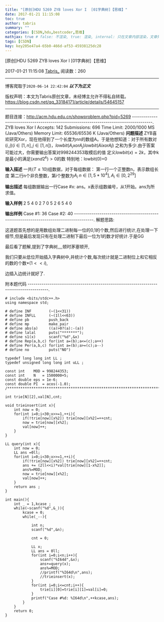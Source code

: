 ```yaml
---
title: "[原创]HDU 5269 ZYB loves Xor I  [01字典树]【思维】"
date: 2017-01-21 11:15:08
toc: true
author: tabris
summary: ""
categories: [CSDN,hdu,bestcoder,思维]
mathjax: true # false: 不渲染, true: 渲染, internal: 只在文章内部渲染，文章列表中不渲染
tags: [CSDN]
key: key205e47a4-65b0-466d-af53-45938125dc28
---
```


[原创]HDU 5269 ZYB loves Xor I  [01字典树]【思维】

2017-01-21 11:15:08  [Tabris_](https://me.csdn.net/qq_33184171) 阅读数：260

---

博客爬取于`2020-06-14 22:42:04`
***以下为正文***

版权声明：本文为Tabris原创文章，未经博主允许不得私自转载。
https://blog.csdn.net/qq_33184171/article/details/54645157

<!-- more -->

---

题目连接：http://acm.hdu.edu.cn/showproblem.php?pid=5269
----------------------------------------------------------------------------------------.
ZYB loves Xor I  Accepts: 142   Submissions: 696
 Time Limit: 2000/1000 MS (Java/Others)   Memory Limit: 65536/65536 K (Java/Others)
**问题描述**
ZYB喜欢研究Xor，现在他得到了一个长度为nn的数组A。于是他想知道：对于所有数对$(i,j)(i \in [1,n],j \in [1,n])$，$lowbit(A_i xor A_j)lowbit(A_​i​​ xor A_​j)$
之和为多少.由于答案可能过大，你需要输出答案对998244353取模后的值
定义$lowbit(x)=2^​k$
​​ ，其中k是最小的满足$(x_{} and 2^k) > 0$的数
特别地：lowbit(0)=0

**输入描述**
一共$(T \leq10)$组数据，对于每组数据：
第一行一个正整数n，表示数组长度
第二行n个非负整数，第$i$个整数为$A_{i}$
$n \in [1,5*10^4],A_i \in [0,2^{29}]$

**输出描述**
每组数据输出一行Case #x: ans。x表示组数编号，从1开始。ans为所求值。

**输入样例**
2
5
4 0 2 7 0
5
2 6 5 4 0

**输出样例**
Case #1: 36
Case #2: 40
----------------------------------------------------------------------------------------.
解题思路:

这道题首先想的是用数组处理二进制每一位的0,1的个数,然后进行统计,在处理一下细节,但是最后发现只有在处理二进制下最后一位为1的数才好统计.于是GG

最后看了题解,提到了字典树,,,,顿时茅塞顿开,

我们只要从低位开始插入字典树中,并统计个数,每次统计就是二进制位上和它相反的数的个数*$(1<<i)$,

边插入边统计就好了.


附本题代码
----------------------------------------------------------------------------------------.
```
# include <bits/stdc++.h>
using namespace std;

# define INF        (~(1<<31))
# define INFLL      (~(1ll<<63))
# define pb         push_back
# define mp         make_pair
# define abs(a)     ((a)>0?(a):-(a))
# define lalal      puts("*******");
# define s1(x)      scanf("%d",&x)
# define Rep(a,b,c) for(int a=(b);a<=(c);a++)
# define Per(a,b,c) for(int a=(b);a>=(c);a--)
# define no         puts("NO")

typedef long long int LL ;
typedef unsigned long long int uLL ;

const int    MOD = 998244353;
const int    N   = 1500000+5;
const double eps = 1e-6;
const double PI  = acos(-1.0);
/***********************************************************************/

int trie[N][2],val[N],cnt;

void trieinsert(int x){
    int now = 0;
    for(int i=0;i<30;x>>=1,++i){
        if(!trie[now][x%2]) trie[now][x%2]=++cnt;
        now = trie[now][x%2];
        val[now]++;
    }
}

LL query(int x){
    int now = 0;
    LL ans =0ll;
    for(int i=0;i<30;x>>=1,++i){
        if(!trie[now][x%2]) trie[now][x%2]=++cnt;
        ans += (2ll<<i)*val[trie[now][1-x%2]];
        ans%=MOD;
        now = trie[now][x%2];
        val[now]++;
    }
    return ans ;
}

int main(){
    int _ = 1,kcase ;
    while(~scanf("%d",&_)){
        kcase = 0;
        while(_--){

            int n;
            scanf("%d",&n);

            cnt = 0;

            LL x;
            LL ans = 0ll;
            for(int i=0;i<n;i++){
                scanf("%I64d",&x);
                ans+=query(x);
                ans%=MOD;
                //printf("%I64d\n",ans);
                //trieinsert(x);
            }
            for(int i=0;i<=cnt;i++){
                trie[i][0]=trie[i][1]=val[i]=0;
            }
            printf("Case #%d: %I64d\n",++kcase,ans);
        }
    }
    return 0;
}
```
